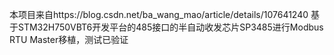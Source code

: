本项目来自https://blog.csdn.net/ba_wang_mao/article/details/107641240
基于STM32H750VBT6开发平台的485接口的半自动收发芯片SP3485进行Modbus RTU Master移植，测试已验证
